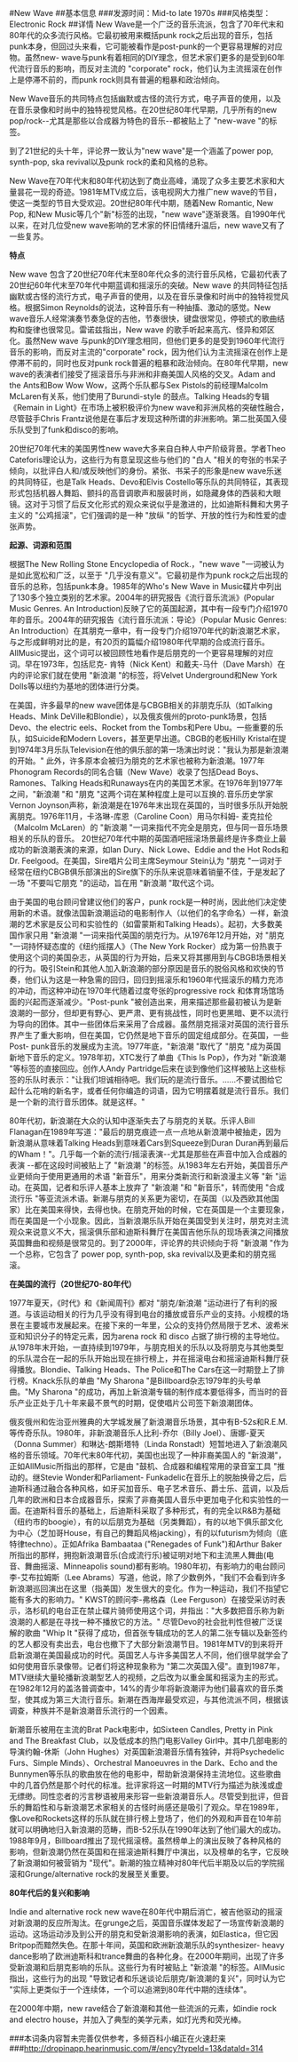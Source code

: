 #New Wave
##基本信息
###发源时间：Mid-to late 1970s
###风格类型：Electronic Rock
##详情
New Wave是一个广泛的音乐流派，包含了70年代末和80年代的众多流行风格。它最初被用来概括punk
rock之后出现的音乐，包括punk本身，但回过头来看，它可能被看作是post-punk的一个更容易理解的对应物。虽然new-
wave与punk有着相同的DIY理念，但艺术家们更多的是受到60年代流行音乐的影响，而反对主流的 "corporate"
rock，他们认为主流摇滚在创作上是停滞不前的，而punk rock则具有普遍的粗暴和政治倾向。



New Wave音乐的共同特点包括幽默或古怪的流行方式，电子声音的使用，以及在音乐录像和时尚中的独特视觉风格。在20世纪80年代早期，几乎所有的new
pop/rock--尤其是那些以合成器为特色的音乐--都被贴上了 "new-wave "的标签。



到了21世纪的头十年，评论界一致认为"new wave"是一个涵盖了power pop, synth-pop, ska revival以及punk
rock的柔和风格的总称。



New Wave在70年代末和80年代初达到了商业高峰，涌现了众多主要艺术家和大量昙花一现的奇迹。1981年MTV成立后，该电视网大力推广new
wave的节目，使这一类型的节目大受欢迎。20世纪80年代中期，随着New Romantic, New Pop, 和New
Music等几个"新"标签的出现，"new wave"逐渐衰落。自1990年代以来，在对几位受new wave影响的艺术家的怀旧情绪升温后，new
wave又有了一些复苏。



**特点**

New wave 包含了20世纪70年代末至80年代众多的流行音乐风格，它最初代表了20世纪60年代末至70年代中期蓝调和摇滚乐的突破。New wave
的共同特征包括幽默或古怪的流行方式，电子声音的使用，以及在音乐录像和时尚中的独特视觉风格。根据Simon
Reynolds的说法，这种音乐有一种抽搐、激动的感觉。New
wave音乐人经常演奏节奏急促的吉他，节奏很快，键盘很常见，停顿式的歌曲结构和旋律也很常见。雷诺兹指出，New wave
的歌手听起来高亢、怪异和郊区化。虽然New wave
与punk的DIY理念相同，但他们更多的是受到1960年代流行音乐的影响，而反对主流的"corporate"
rock，因为他们认为主流摇滚在创作上是停滞不前的，同时也反对punk rock普遍的粗暴和政治倾向。在80年代早期，new
wave的表演者们接受了摇滚音乐与非洲和非裔美国人风格的交叉。Adam and the Ants和Bow Wow Wow，这两个乐队都与Sex
Pistols的前经理Malcolm McLaren有关系，他们使用了Burundi-style 的鼓点。Talking Heads的专辑《Remain
in Light》在市场上被积极评价为new wave和非洲风格的突破性融合，尽管鼓手Chris
Frantz说他是在事后才发现这种所谓的非洲影响。第二批英国入侵乐队受到了funk和disco的影响。



20世纪70年代末的美国男性new wave大多来自白种人中产阶级背景。学者Theo Cateforis理论认为，这些行为有意呈现这些与他们的 "白人
"相关的夸张的书呆子倾向，以批评白人和/或反映他们的身份。紧张、书呆子的形象是new wave乐迷的共同特征，也是Talk Heads、Devo和Elvis
Costello等乐队的共同特征，其表现形式包括机器人舞蹈、颤抖的高音调歌声和服装时尚，如隐藏身体的西装和大眼镜。这对于习惯了后反文化形式的观众来说似乎是激进的，比如迪斯科舞和大男子主义的
"公鸡摇滚"，它们强调的是一种 "放纵 "的哲学、开放的性行为和性爱的虚张声势。



**起源、词源和范围**

根据The New Rolling Stone Encyclopedia of Rock.，"new wave "一词被认为是如此宽松和广泛，以至于
"几乎没有意义"。它最初是作为punk rock之后出现的音乐的总称，包括punk本身。1985年的Who's New Wave in
Music碟片中列出了130多个独立类别的艺术家。2004年的研究报告《流行音乐流派》(Popular Music Genres. An
Introduction)反映了它的英国起源，其中有一段专门介绍1970年的音乐。2004年的研究报告《流行音乐流派：导论》（Popular Music
Genres: An
Introduction）在其朋克一章中，有一段专门介绍1970年代的新浪潮艺术家，与之形成鲜明对比的是，有20页的篇幅介绍1980年代早期的合成流行音乐。AllMusic提出，这个词可以被回顾性地看作是后朋克的一个更容易理解的对应词。早在1973年，包括尼克-
肯特（Nick Kent）和戴夫-马什（Dave Marsh）在内的评论家们就在使用 "新浪潮 "的标签，将Velvet Underground和New
York Dolls等以纽约为基地的团体进行分类。



在美国，许多最早的new wave团体是与CBGB相关的非朋克乐队（如Talking Heads、Mink
DeVille和Blondie），以及俄亥俄州的proto-punk场景，包括Devo、the electric eels、Rocket from the
Tombs和Pere Ubu。一些重要的乐队，如Suicide和Modern Lovers，甚至更早出道。CBGB的老板Hilly
Kristal在提到1974年3月乐队Television在他的俱乐部的第一场演出时说："我认为那是新浪潮的开始。"
此外，许多原本会被归为朋克的艺术家也被称为新浪潮。1977年Phonogram Records的同名合辑（New Wave）收录了包括Dead
Boys、Ramones、Talking Heads和Runaways在内的美国艺术家。在1976年到1977年之间，"新浪潮 "和 "朋克
"这两个词在某种程度上是可以互换的.音乐历史学家Vernon
Joynson声称，新浪潮是在1976年末出现在英国的，当时很多乐队开始脱离朋克。1976年11月，卡洛琳-库恩（Caroline Coon）用马尔科姆-
麦克拉伦（Malcolm McLaren）的 "新浪潮 "一词来指代不完全是朋克，但与同一音乐场景相关的乐队的音乐。
20世纪70年代中期的英国酒吧摇滚场景最终是许多商业上最成功的新浪潮表演的来源，如Ian Dury、Nick Lowe、Eddie and the Hot
Rods和Dr. Feelgood。在美国，Sire唱片公司主席Seymour Stein认为 "朋克
"一词对于经常在纽约CBGB俱乐部演出的Sire旗下的乐队来说意味着销量不佳，于是发起了一场 "不要叫它朋克 "的运动，旨在用 "新浪潮 "取代这个词。



由于美国的电台顾问曾建议他们的客户，punk
rock是一种时尚，因此他们决定使用新的术语。就像法国新浪潮运动的电影制作人（以他们的名字命名）一样，新浪潮的艺术家是反公司和实验性的（如雷蒙斯和Talking
Heads）。起初，大多数美国作家只用 "新浪潮 "一词来指代英国的朋克行为。从1976年12月开始，对 "朋克 "一词持怀疑态度的《纽约摇摆人》（The
New York
Rocker）成为第一份热衷于使用这个词的美国杂志，从英国的行为开始，后来又将其挪用到与CBGB场景相关的行为。吸引Stein和其他人加入新浪潮的部分原因是音乐的脱俗风格和欢快的节奏，他们认为这是一种急需的回归，回归到摇滚乐和1960年代摇滚乐的精力充沛的冲动，而这种冲动在1970年代随着过度夸张的progressive
rock 和体育场馆场面的兴起而逐渐减少。"Post-punk
"被创造出来，用来描述那些最初被认为是新浪潮的一部分，但却更有野心、更严肃、更有挑战性，同时也更黑暗、更不以流行为导向的团体。其中一些团体后来采用了合成器。虽然朋克摇滚对英国的流行音乐界产生了重大影响，但在美国，它仍然是地下音乐的固定组成部分。在英国，一些Post-
punk音乐的发展成为主流。1977年底，"新浪潮 "取代了 "朋克 "成为英国新地下音乐的定义。1978年初，XTC发行了单曲《This Is
Pop》，作为对 "新浪潮 "等标签的直接回应。创作人Andy
Partridge后来在谈到像他们这样被贴上这些标签的乐队时表示："让我们坦诚相待吧。我们玩的是流行音乐。......不要试图给它起什么花哨的新名字，或者任何你编造的词语，因为它明摆着就是流行音乐。我们是一个新的流行音乐团体。就是这样。"



80年代初，新浪潮在大众的认知中逐渐失去了与朋克的关联。乐评人Bill
Flanagan在1989年写道："最后的朋克痕迹一点一点地从新浪潮中被抽走，因为新浪潮从意味着Talking
Heads到意味着Cars到Squeeze到Duran Duran再到最后的Wham！"。几乎每一个新的流行/摇滚表演--尤其是那些在声音中加入合成器的表演
--都在这段时间被贴上了 "新浪潮 "的标签。从1983年左右开始，美国音乐产业更倾向于使用更通用的术语 "新音乐"，用来分类新流行和新浪漫主义等 "新
"运动。在英国，记者和乐评人基本上放弃了 "新浪潮 "和 "新音乐"，转而使用 "合成流行乐
"等亚流派术语。新潮与朋克的关系更为密切，在英国（以及西欧其他国家）比在美国来得快，去得也快。在朋克开始的时候，它在英国是一个主要现象，而在美国是一个小现象。因此，当新浪潮乐队开始在美国受到关注时，朋克对主流观众来说意义不大，摇滚俱乐部和迪斯科舞厅在美国吉他乐队的现场表演之间播放英国舞曲和视频是很常见的。到了2000年，评论界的共识倾向于将
"新浪潮 "作为一个总称，它包含了 power pop, synth-pop, ska revival以及更柔和的朋克摇滚。



**在美国的流行（20世纪70-80年代）**

1977年夏天，《时代》和《新闻周刊》都对 "朋克/新浪潮
"运动进行了有利的报道。与该运动相关的行为几乎没有得到电台的播放或音乐产业的支持。小规模的场景在主要城市发展起来。在接下来的一年里，公众的支持仍然局限于艺术、波希米亚和知识分子的特定元素，因为arena
rock 和 disco
占据了排行榜的主导地位。从1978年末开始，一直持续到1979年，与朋克相关的乐队以及将朋克与其他类型的乐队混合在一起的乐队开始出现在排行榜上，并在摇滚电台和摇滚迪斯科舞厅获得播放。Blondie、Talking
Heads、The Police和The Cars在这一时期登上了排行榜。Knack乐队的单曲 "My Sharona
"是Billboard杂志1979年的头号单曲。"My Sharona
"的成功，再加上新浪潮专辑的制作成本要低得多，而当时的音乐产业正处于几十年来最不景气的时期，促使唱片公司签下新浪潮团体。



俄亥俄州和佐治亚州雅典的大学城发展了新浪潮音乐场景，其中有B-52s和R.E.M.等传奇乐队。1980年，非新浪潮音乐人比利-乔尔（Billy
Joel）、唐娜-夏天（Donna Summer）和琳达-朗斯塔特（Linda
Ronstadt）短暂地进入了新浪潮风格的音乐领域。70年代末80年代初，美国也出现了一种非裔美国人的 "新浪潮"，正如AllMusic所指出的那样，它是由
"鼓机、合成器和编程常用的录音室工具 "推动的。继Stevie Wonder和Parliament-
Funkadelic在音乐上的脱胎换骨之后，后迪斯科通过融合各种风格，如牙买加音乐、电子艺术音乐、爵士乐、蓝调，以及后几年的欧洲和日本合成器音乐，探索了非裔美国人音乐中更加电子化和实验性的一面。在迪斯科音乐的基础上，后迪斯科采取了多种形式，有的完全以R&B为基础（纽约市的boogie），有的以后朋克为基础（另类舞蹈），有的以地下俱乐部文化为中心（芝加哥House，有自己的舞蹈风格jacking），有的以futurism为倾向（底特律techno）。正如Afrika
Bambaataa ("Renegades of Funk")和Arthur
Baker所指出的那样，拥抱新浪潮音乐(合成流行乐)被证明对地下和主流黑人舞曲(电音、舞曲摇滚、Minneapolis
sound)都有影响。1980年初，有影响力的电台顾问李-艾布拉姆斯（Lee
Abrams）写道，他说，除了少数例外，"我们不会看到许多新浪潮巡回演出在这里（指美国）发生很大的变化。作为一种运动，我们不指望它能有多大的影响力。"
KWST的顾问李-弗格森（Lee
Ferguson）在接受采访时表示，洛杉矶的电台正在禁止碟片骑师使用这个词，并指出："大多数把音乐称为新浪潮的人都是在寻找一种不播放它的方法。"
尽管Devo的社会批判性但被广泛误解的歌曲 "Whip It
"获得了成功，但首张专辑成功的艺人的第二张专辑以及新签约的艺人都没有卖出去，电台也撤下了大部分新浪潮节目。1981年MTV的到来将开启新浪潮在美国最成功的时代。英国艺人与许多美国艺人不同，他们很早就学会了如何使用音乐录像带。记者们将这种现象称为
"第二次英国入侵"。直到1987年，MTV继续大量轮播新浪潮型艺人的视频，之后改为以重金属和摇滚为主的形式。在1982年12月的盖洛普调查中，14%的青少年将新浪潮评为他们最喜欢的音乐类型，使其成为第三大流行音乐。新潮在西海岸最受欢迎，与其他流派不同，根据该调查，种族并不是新浪潮音乐流行的一个因素。



新潮音乐被用在主流的Brat Pack电影中，如Sixteen Candles, Pretty in Pink and The Breakfast
Club，以及低成本的热门电影Valley Girl中。其中几部电影的导演约翰-休斯（John
Hughes）对英国新浪潮音乐情有独钟，并将Psychedelic Furs、Simple Minds）、Orchestral Manoeuvres in
the Dark、Echo and the
Bunnymen等乐队的歌曲放在他的电影中，帮助新浪潮保持主流地位。这些歌曲中的几首仍然是那个时代的标准。批评家将这一时期的MTV行为描述为肤浅或虚无缥缈。同性恋者的污言秽语被用来形容一些新浪潮音乐人。尽管受到批评，但音乐的舞蹈性和与新浪潮艺术家相关的古怪时尚感还是吸引了观众。早在1989年，像Love和Rockets这样的乐队就在排行榜上登场了，他们的外观和声音在10年前就可以明确地归入新浪潮的范畴，而B-52乐队在1990年达到了他们最大的成功。1988年9月，Billboard推出了现代摇滚榜。虽然榜单上的演出反映了各种风格的影响，但新浪潮仍然在英国和在摇滚迪斯科舞厅中演出，以及榜单的名字，它反映了新浪潮如何被营销为
"现代"。新潮的独立精神对80年代后半期及以后的学院摇滚和Grunge/alternative rock的发展至关重要。



**80年代后的复兴和影响**

Indie and alternative rock new
wave在80年代中期后消亡，被吉他驱动的摇滚对新浪潮的反应所淘汰。在grunge之后，英国音乐媒体发起了一场宣传新浪潮的运动。这场运动涉及到公开的朋克和受新浪潮影响的表演，如Elastica，但它因Britpop而黯然失色。在那十年间，英国和欧洲新浪潮乐队的synthesizer-
heavy dance影响了欧洲迪斯科和trance舞曲的各种化身。在2000年期间，出现了许多受新浪潮和后朋克影响的乐队。这些行为有时被贴上 "新浪潮
"的标签。AllMusic指出，这些行为的出现 "导致记者和乐迷谈论后朋克/新浪潮的复兴"，同时认为它
"实际上更类似于一个连续体，一个可以追溯到80年代中期的连续体"。



在2000年中期，new rave结合了新浪潮和其他一些流派的元素，如indie rock and electro
house，并加入了典型的美学元素，如灯光秀和荧光棒。

###本词条内容暂未完善仅供参考，多频百科小编正在火速赶来
###http://dropinapp.hearinmusic.com/#/ency?typeId=13&dataId=314
